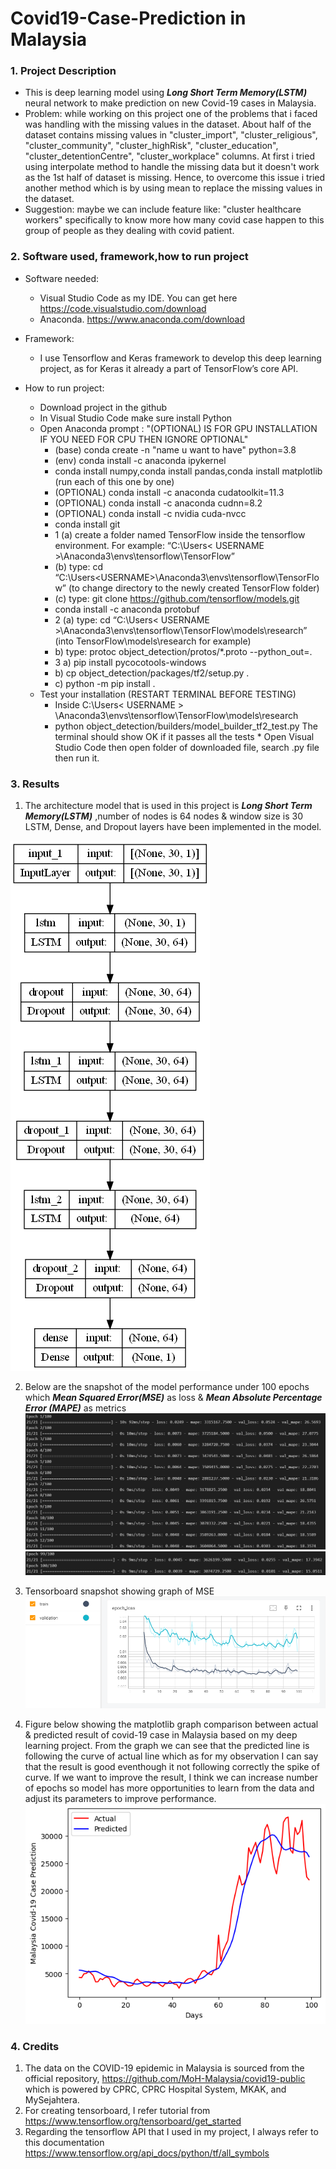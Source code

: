 # Covid19-Case-Prediction in Malaysia

### 1. Project Description
  * This is deep learning model using **_Long Short Term Memory(LSTM)_** neural
network to make prediction on new Covid-19 cases in Malaysia.
  * Problem: while working on this project one of the problems that i faced was handling with the missing values in the dataset. About half of the dataset contains missing values in "cluster_import", "cluster_religious", "cluster_community", "cluster_highRisk", "cluster_education", "cluster_detentionCentre", "cluster_workplace" columns. At first i tried using interpolate method to handle the missing data but it doesn't work as the 1st half of dataset is missing. Hence, to overcome this issue i tried another method which is by using mean to replace the missing values in the dataset.
  * Suggestion: maybe we can include feature like: "cluster healthcare workers" specifically to know more how many covid case happen to this group of people as they dealing with covid patient.  

### 2. Software used, framework,how to run project
   * Software needed:
     * Visual Studio Code as my IDE. You can get here https://code.visualstudio.com/download
     * Anaconda. https://www.anaconda.com/download

   * Framework:
     * I use Tensorflow and Keras framework to develop this deep learning project, as for Keras it already a part of TensorFlow’s core API.
   
   * How to run project:
     * Download project in the github
     * In Visual Studio Code make sure install Python
     * Open Anaconda prompt : "(OPTIONAL) IS FOR GPU INSTALLATION IF YOU NEED FOR CPU THEN IGNORE OPTIONAL"
        * (base) conda create -n "name u want to have" python=3.8
        * (env) conda install -c anaconda ipykernel
        * conda install numpy,conda install pandas,conda install matplotlib (run each of this one by one)
        * (OPTIONAL) conda install -c anaconda cudatoolkit=11.3
        * (OPTIONAL) conda install -c anaconda cudnn=8.2
        * (OPTIONAL) conda install -c nvidia cuda-nvcc
        * conda install git
        * 1 (a) create a folder named TensorFlow inside the tensorflow environment. For example: “C:\Users\< USERNAME >\Anaconda3\envs\tensorflow\TensorFlow”
        * (b) type: cd “C:\Users\<USERNAME>\Anaconda3\envs\tensorflow\TensorFlow” (to change directory to the newly created TensorFlow folder) 
        * (c) type: git clone https://github.com/tensorflow/models.git
        * conda install -c anaconda protobuf
        * 2 (a) type: cd “C:\Users\< USERNAME >\Anaconda3\envs\tensorflow\TensorFlow\models\research” (into TensorFlow\models\research for example)
        * b) type: protoc object_detection/protos/*.proto --python_out=.
        * 3 a) pip install pycocotools-windows
        * b) cp object_detection/packages/tf2/setup.py .
        * c) python -m pip install .
      * Test your installation (RESTART TERMINAL BEFORE TESTING)  
         * Inside C:\Users\< USERNAME > \Anaconda3\envs\tensorflow\TensorFlow\models\research
         * python object_detection/builders/model_builder_tf2_test.py The terminal should show OK if it passes all the tests
    * Open Visual Studio Code then open folder of downloaded file, search .py file then run it.

 
 
### 3. Results
1. The architecture model that is used in this project is **_Long Short Term Memory(LSTM)_** ,number of nodes is 64 nodes & window size is 30 LSTM, Dense, and Dropout layers have been implemented in the
model.

![model_architecture](https://github.com/dalila28/covid19-case-prediction/blob/main/images/model_architecture.png)


2. Below are the snapshot of the model performance under 100 epochs which **_Mean Squared Error(MSE)_** as loss & **_Mean Absolute Percentage Error (MAPE)_** as metrics
![model_performance1](https://github.com/dalila28/covid19-case-prediction/blob/main/images/model_performance1.png)
![model_performance2](https://github.com/dalila28/covid19-case-prediction/blob/main/images/model_performance2.png)

3. Tensorboard snapshot showing graph of MSE
![tensorboard](https://github.com/dalila28/covid19-case-prediction/blob/main/images/tensorboard.png)


4. Figure below showing the matplotlib graph comparison between actual & predicted result of covid-19 case in Malaysia based on my deep learning project. From the graph we can see that the predicted line is following the curve of actual line which as for my observation I can say that the result is good eventhough it not following correctly the spike of curve. If we want to improve the result, I think we can increase number of epochs so model has more opportunities to learn from the data and adjust its parameters to improve performance.
![actual_vs_predicted](https://github.com/dalila28/covid19-case-prediction/blob/main/images/actual_vs_predicted.png)


### 4. Credits
1. The data on the COVID-19 epidemic in Malaysia is sourced from the official repository, https://github.com/MoH-Malaysia/covid19-public which is powered by CPRC, CPRC Hospital System, MKAK, and MySejahtera.
2. For creating tensorboard, I refer tutorial from https://www.tensorflow.org/tensorboard/get_started
3. Regarding the tensorflow API that I used in my project, I always refer to this documentation https://www.tensorflow.org/api_docs/python/tf/all_symbols

